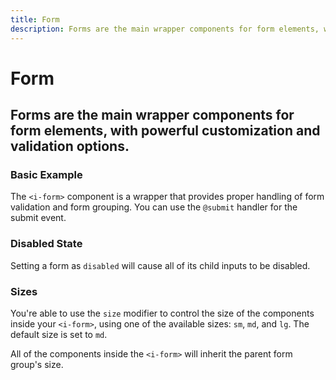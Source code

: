 ```yaml
---
title: Form
description: Forms are the main wrapper components for form elements, with powerful customization and validation options. 
---
```


<script setup>
import * as examples from '../../examples';
</script>



# Form
## Forms are the main wrapper components for form elements, with powerful customization and validation options. 

### Basic Example

The `<i-form>` component is a wrapper that provides proper handling of form validation and form grouping. You can use the `@submit` handler for the submit event.

<example :component="examples.IFormBasicExample" :html="examples.IFormBasicExampleHTML" :js="examples.IFormBasicExampleJS"></example>

### Disabled State
Setting a form as `disabled` will cause all of its child inputs to be disabled.

<example :component="examples.IFormDisabledExample" :html="examples.IFormDisabledExampleHTML" :js="examples.IFormDisabledExampleJS"></example>

### Sizes
You're able to use the `size` modifier to control the size of the components inside your `<i-form>`, using one of the available sizes: `sm`, `md`, and `lg`. The default size is set to `md`. 

All of the components inside the `<i-form>` will inherit the parent form group's size.

<example :component="examples.IFormSizeVariantsSmExample" :html="examples.IFormSizeVariantsSmExampleHTML" :js="examples.IFormSizeVariantsSmExampleJS"></example>

<example :component="examples.IFormSizeVariantsMdExample" :html="examples.IFormSizeVariantsMdExampleHTML" :js="examples.IFormSizeVariantsMdExampleJS"></example>

<example :component="examples.IFormSizeVariantsLgExample" :html="examples.IFormSizeVariantsLgExampleHTML" :js="examples.IFormSizeVariantsLgExampleJS"></example>
